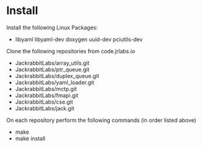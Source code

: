 # Install 

Install the following Linux Packages: 

- libyaml libyaml-dev doxygen uuid-dev pciutils-dev

Clone the following repositories from code.jrlabs.io

- JackrabbitLabs/array_utils.git 
- JackrabbitLabs/ptr_queue.git 
- JackrabbitLabs/duplex_queue.git 
- JackrabbitLabs/yaml_loader.git 
- JackrabbitLabs/mctp.git 
- JackrabbitLabs/fmapi.git 
- JackrabbitLabs/cse.git 
- JackrabbitLabs/jack.git 

On each repository perform the following commands (in order listed above)

- make 
- make install 
 
